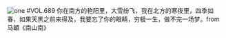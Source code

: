 ![one](http://image.wufazhuce.com/FocykV-XRBdZGjD8MfJtDNAxEcbS)
#VOL.689
你在南方的艳阳里，大雪纷飞，我在北方的寒夜里，四季如春，如果天黑之前来得及，我要忘了你的眼睛，穷极一生，做不完一场梦。from 马頔《南山南》